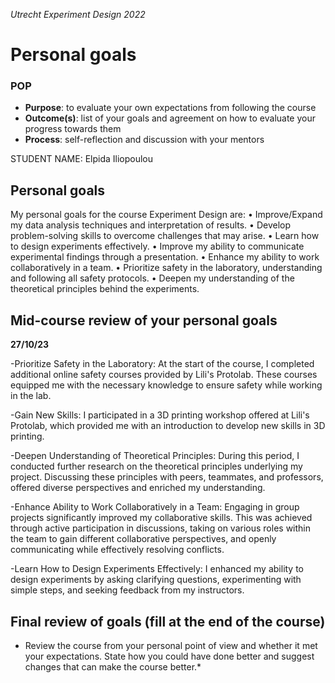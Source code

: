 *Utrecht Experiment Design 2022*

# Personal goals

### POP

+ **Purpose**: to evaluate your own expectations from following the course
+ **Outcome(s)**: list of your goals and agreement on how to evaluate your progress towards them
+ **Process**: self-reflection and discussion with your mentors

STUDENT NAME: Elpida Iliopoulou

## Personal goals 
My personal goals for the course Experiment Design are:
•	Improve/Expand my data analysis techniques and interpretation of results.
•	Develop problem-solving skills to overcome challenges that may arise.
•	Learn how to design experiments effectively.
•	Improve my ability to communicate experimental findings through a  presentation.
•	Enhance my ability to work collaboratively in a team.
•	Prioritize safety in the laboratory, understanding and following all safety protocols.
•	Deepen my understanding of the theoretical principles behind the experiments.


## Mid-course review of your personal goals 

**27/10/23**

-Prioritize Safety in the Laboratory:
At the start of the course, I completed additional online safety courses provided by Lili's Protolab. These courses 
equipped me with the necessary knowledge to ensure safety while working in the lab.

-Gain New Skills:
I participated in a 3D printing workshop offered at Lili's Protolab, which provided me with an introduction to develop
new skills in 3D printing.

-Deepen Understanding of Theoretical Principles:
During this period, I conducted further research on the theoretical principles underlying my project. Discussing these
principles with peers, teammates, and professors, offered diverse perspectives and enriched my understanding.

-Enhance Ability to Work Collaboratively in a Team:
Engaging in group projects significantly improved my collaborative skills. This was achieved through active participation 
in discussions, taking on various roles within the team to gain different collaborative perspectives, and openly 
communicating while effectively resolving conflicts.

-Learn How to Design Experiments Effectively:
I enhanced my ability to design experiments by asking clarifying questions, experimenting with simple steps, and seeking 
feedback from my instructors. 


## Final review of goals (fill at the end of the course)
* Review the course from your personal point of view and whether it met your expectations. State how you could have done better and suggest changes that can make the course better.* 

